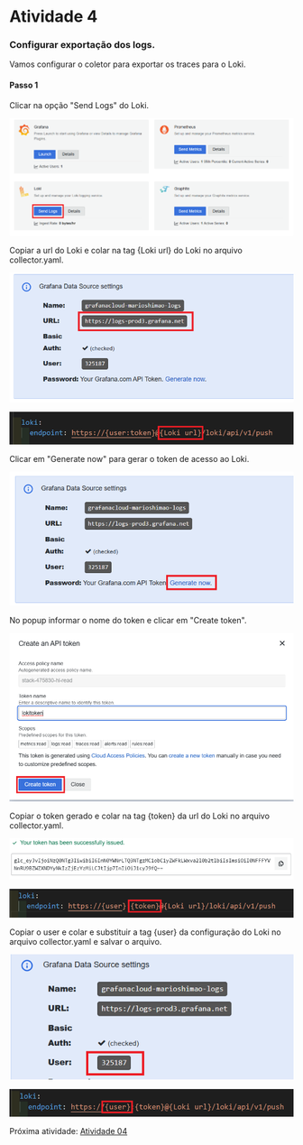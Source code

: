 # Atividade 4

### Configurar exportação dos logs.

Vamos configurar o coletor para exportar os traces para o Loki.

#### Passo 1
Clicar na opção "Send Logs" do Loki.

![Loki](images/loki.png)

Copiar a url do Loki e colar na tag {Loki url} do Loki no arquivo collector.yaml.

![urlloki](images/lokiurl.png)

![urllokicollector](images/lokiurlcollector.png)

Clicar em "Generate now" para gerar o token de acesso ao Loki.

![lokitoken](images/lokitoken.png)

No popup informar o nome do token e clicar em "Create token".

![lokitoken2](images/lokitoken2.png)


Copiar o token gerado e colar na tag {token} da url do Loki no arquivo collector.yaml.

![lokitoken3](images/lokitoken3.png)

![lokitoken4](images/lokitoken4.png)

Copiar o user e colar e substituir a tag {user} da configuração do Loki no arquivo collector.yaml e salvar o arquivo.

![lokitoken5](images/lokitoken5.png)

![lokitoken6](images/lokitoken6.png)



Próxima atividade: [Atividade 04](04-atividade.md)


